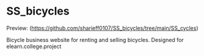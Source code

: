 # SS_bicycles

Preview: (https://github.com/sharieff0107/SS_bicycles/tree/main/SS_cycles)

Bicycle business website for renting and selling bicycles. Designed for elearn.college.project
